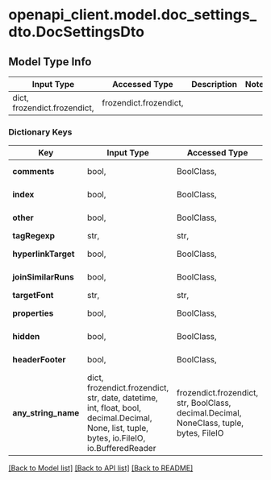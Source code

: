 # openapi_client.model.doc_settings_dto.DocSettingsDto

## Model Type Info
Input Type | Accessed Type | Description | Notes
------------ | ------------- | ------------- | -------------
dict, frozendict.frozendict,  | frozendict.frozendict,  |  | 

### Dictionary Keys
Key | Input Type | Accessed Type | Description | Notes
------------ | ------------- | ------------- | ------------- | -------------
**comments** | bool,  | BoolClass,  | Default: false | [optional] 
**index** | bool,  | BoolClass,  | Default: true | [optional] 
**other** | bool,  | BoolClass,  | Default: false | [optional] 
**tagRegexp** | str,  | str,  |  | [optional] 
**hyperlinkTarget** | bool,  | BoolClass,  | Default: false | [optional] 
**joinSimilarRuns** | bool,  | BoolClass,  | Default: false | [optional] 
**targetFont** | str,  | str,  |  | [optional] 
**properties** | bool,  | BoolClass,  | Default: false | [optional] 
**hidden** | bool,  | BoolClass,  | Default: false | [optional] 
**headerFooter** | bool,  | BoolClass,  | Default: true | [optional] 
**any_string_name** | dict, frozendict.frozendict, str, date, datetime, int, float, bool, decimal.Decimal, None, list, tuple, bytes, io.FileIO, io.BufferedReader | frozendict.frozendict, str, BoolClass, decimal.Decimal, NoneClass, tuple, bytes, FileIO | any string name can be used but the value must be the correct type | [optional]

[[Back to Model list]](../../README.md#documentation-for-models) [[Back to API list]](../../README.md#documentation-for-api-endpoints) [[Back to README]](../../README.md)

